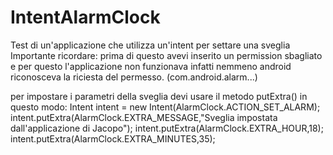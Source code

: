 # IntentAlarmClock
Test di un'applicazione che utilizza un'intent per settare una sveglia
Importante ricordare:
  <uses-permission android:name="com.android.alarm.permission.SET_ALARM"/> 
  prima di questo avevi inserito un permission sbagliato e per questo l'applicazione non funzionava
  infatti nemmeno android riconosceva la riciesta del permesso. (com.android.alarm...)
  
  per impostare i parametri della sveglia devi usare il metodo putExtra() in questo modo:
  Intent intent = new Intent(AlarmClock.ACTION_SET_ALARM);
                intent.putExtra(AlarmClock.EXTRA_MESSAGE,"Sveglia impostata dall'applicazione di Jacopo");
                intent.putExtra(AlarmClock.EXTRA_HOUR,18);
                intent.putExtra(AlarmClock.EXTRA_MINUTES,35);

